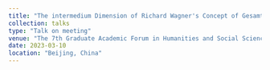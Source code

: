 ```yaml
---
title: "The intermedium Dimension of Richard Wagner's Concept of Gesamtkunstwerk: Case Study Based on Lohengrin / 瓦格纳“总体艺术”观念的跨媒介之维：基于《罗恩格林》的个案研究"
collection: talks
type: "Talk on meeting"
venue: "The 7th Graduate Academic Forum in Humanities and Social Sciences of Beijing Language and Culture University."
date: 2023-03-10
location: "Beijing, China"
---
```


